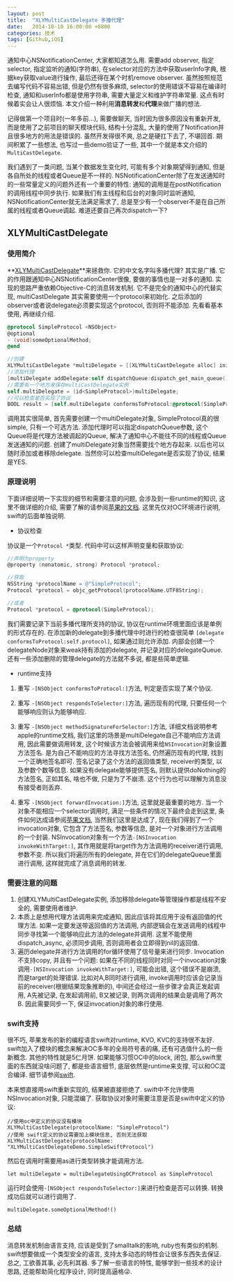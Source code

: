 ```yaml
---
layout: post
title:  "XLYMultiCastDelegate 多播代理"
date:   2014-10-10 16:00:00 +0800
categories: 技术
tags: [Github,iOS]
---
```


[XLYMultiCastDelegate]: https://github.com/kaizeiyimi/XLYMultiCastDelegate
[runtime doc]: https://developer.apple.com/library/ios/documentation/Cocoa/Conceptual/ObjCRuntimeGuide/Introduction/Introduction.html
[swift]: https://developer.apple.com/library/ios/documentation/Swift/Conceptual/Swift_Programming_Language/index.html

通知中心NSNotificationCenter, 大家都知道怎么用. 需要add observer, 指定selector, 指定监听的通知(字符串), 在selector对应的方法中获取userInfo字典, 根据key获取value进行操作, 最后还得在某个时机remove observer. 虽然按照规范去编写代码不容易出错, 但是仍然有很多麻烦, selector的使用错误不容易在编译时检查, 通知和userInfo都是使用字符串, 需要大量定义和维护字符串常量. 这点有时候着实会让人很烦恼. 本文介绍一种利用**消息转发**和**代理**来做广播的想法.

记得做第一个项目时(一年多前...), 需要做聊天, 当时因为很多原因没有重新开发, 而是使用了之前项目的聊天模块代码, 结构十分混乱, 大量的使用了Notification并且很多地方的用法是错误的. 虽然开发得很不爽, 总之是硬扛下去了, 不堪回首. 期间积累了一些想法, 也写过一些demo验证了一些, 其中一个就是本文介绍的`MultiCastDelegate`. 

我们遇到了一类问题, 当某个数据发生变化时, 可能有多个对象期望得到通知, 但是各自所处的线程或者Queue是不一样的. NSNotificationCenter除了在发送通知时的一些常量定义的问题外还有一个重要的特性: 通知的调用是在postNotification的调用线程中同步执行. 如果我们有主线程和后台的对象同时监听通知, NSNotificationCenter就无法满足需求了, 总是至少有一个observer不是在自己所属的线程或者Queue调起. 难道还要自己再次dispatch一下?

## XLYMultiCastDelegate

### 使用简介
**[XLYMultiCastDelegate]**来拯救你. 它的中文名字叫多播代理? 其实是广播. 它的作用跟通知中心NSNotificationCenter很像, 要做的事情也是一对多的通知. 实现的思路严重依赖Objective-C的消息转发机制. 它不是完全的通知中心的代替实现, multiCastDelegate 其实需要使用一个protocol来初始化. 之后添加的observer或者说delegate必须要实现这个protocol, 否则将不能添加. 先看看基本使用, 再继续介绍.

```objective-c
@protocol SimpleProtocol <NSObject>
@optional
- (void)someOptionalMethod;
@end

//创建
XLYMultiCastDelegate *multiDelegate = [[XLYMultiCastDelegate alloc] initWithConformingProtocol:@protocol(SimpleProtocol)];
//添加代理
[multiDelegate addDelegate:self dispatchQueue:dispatch_get_main_queue()];
//需要有一个地方来保存multiCastDelegate实例
self.multiDelegate = (id<SimpleProtocol>)multiDelegate;
//可以检查是否实现了协议
BOOL result = [self.multiDelegate conformsToProtocol:@protocol(SimpleProtocol)];
```

调用其实很简单, 首先需要创建一个multiDelegate对象, SimpleProtocol真的很simple, 只有一个可选方法. 添加代理时可以指定dispatchQueue参数, 这个Queue将是代理方法被调起的Queue, 解决了通知中心不能往不同的线程或Queue发送通知的问题. 创建了multiDelegate对象当然需要找个地方存起来. 以后也可以随时添加或者移除delegate. 当然你可以检查multiDelegate是否实现了协议, 结果是YES.

### 原理说明

下面详细说明一下实现的细节和需要注意的问题, 会涉及到一些runtime的知识, 这里不做详细的介绍, 需要了解的请参阅[苹果的文档][runtime doc]. 这里先仅对OC环境进行说明, swift的后面单独说明.

* 协议检查

协议是一个`Protocol *`类型. 代码中可以这样声明变量和获取协议:

```objective-c
//声明为property
@property (nonatomic, strong) Protocol *protocol;

//获取
NSString *protocolName = @"SimpleProtocol";
Protocol *protocol = objc_getProtocol(protocolName.UTF8String);

//或者
Protocol *protocol = @protocol(SimpleProtocol);
```
我们需要记录下当前多播代理所支持的协议, 协议在runtime环境里面应该是单例的形式存在的. 在添加新的delegate到多播代理中时进行的检查很简单 `[delegate conformsToProtocol:self.protocol]`, 如果通过则允许添加. 内部会创建一个delegateNode对象来weak持有添加的delegate, 并记录对应的delegateQueue. 还有一些添加删除的管理delegate的方法就不多说, 都是些简单逻辑.

* runtime支持

1. 重写 `-[NSObject conformsToProtocol:]`方法, 判定是否实现了某个协议. 

2. 重写 `-[NSObject respondsToSelector:]`方法, 遍历现有的代理, 只要任何一个能够响应则认为能够响应.

3. 重写 `-[NSObject methodSignatureForSelector:]`方法, 详细文档说明参考apple的runtime文档, 我们这里的场景是multiDelegate自己不能响应方法调用, 因此需要做调用转发, 这个时候该方法会被调用来给`NSInvocation`对象设置方法签名. 是为自己不能响应的方法寻找方法签名, 仍然遍历现有的代理, 找到一个正确地签名即可. 签名记录了这个方法的返回值类型, receiver的类型, 以及参数个数等信息. 如果没有delegate能够提供签名, 则默认提供doNothing的方法签名, 正如其名, 啥也不做, 只是为了不崩溃. 这个行为也可以理解为消息没有接受者则丢弃.

4. 重写 `-[NSObject forwardInvocation:]`方法, 这里就是最重要的地方. 当一个对象不能相应一个selector调用时, 满足一些条件的情况下最终会走到这里, 条件如何达成请参阅[苹果文档][runtime doc], 当然我们这里是达成了, 现在我们得到了一个invocation对象, 它包含了方法签名, 参数等信息, 是对一个对象进行方法调用的一个封装. NSInvocation对象有一个方法`-[NSInvocation invokeWithTarget:]`, 其作用就是将target作为方法调用的receiver进行调用, 参数不变. 所以我们将遍历所有的delegate, 并在它们的delegateQueue里面进行调用, 这样就完成了消息调用的转发.

### 需要注意的问题

1. 创建XLYMultiCastDelegate实例, 添加移除delegate等管理操作都是线程不安全的, 需要使用者维护.
2. 本质上是想用代理方法调用来完成通知, 因此应该将其应用于没有返回值的代理方法. 如果一定要发送带返回值的方法调用, 内部逻辑会在发送调用的线程中同步寻找第一个能够响应此方法的delegate并调用. 这里不能使用dispatch_async, 必须同步调用, 否则调用者会立即得到nil的返回值.
3. 遍历delegate并进行方法调用的for循环使用了信号量来进行同步. Invocation不支持copy, 并且有一个问题: 如果在不同的线程同时对同一个invocation对象调用`-[NSInvocation invokeWithTarget:]`, 可能会出错, 这个错误不是崩溃, 而是target的处理错误. 比如对A,B同时进行调用, invoke调用时应该会记录当前的receiver(根据结果现象推断的), 中间还会经过一些步骤才会真正发起调用, A先被记录, 在发起调用前, B又被记录, 则两次调用的结果会是调用了两次B. 因此需要同步一下, 保证invocation对象的串行使用.

### swift支持

很不巧, 苹果发布的新的编程语言swift对runtime, KVO, KVC的支持很不友好. swift加入了模块的概念来解决OC多年的全局符号表的痛, 还有可选值什么的一些新概念. 其他的特性就是5仁月饼. 如果能够习惯OC中的block, 闭包, 那么swift里面的东西就没啥问题了, 都是些语言细节, 底层依然是runtime来支撑, 可以和OC混合编译. 细节请参阅[swift].

本来想直接用swift重新实现的, 结果被直接拒绝了. swift中不允许使用NSInvocation对象, 只能混编了. 获取协议对象时需要注意是否是swift中定义的协议:

```
//使用oc中定义的协议没有模块
XLYMultiCastDelegate(protocolName: "SimpleProtocol")
//使用 swift定义的协议需要加上模块信息, 否则无法获取
XLYMultiCastDelegate(protocolName: "XLYMultiCastDelegateDemo.SimpleSwiftProtocol")
```

然后在调用时需要用as进行类型转换才能调用方法. 

```
let multiDelegate = multiDelegateUsingOCProtocol as SimpleProtocol
```

运行时会使用`-[NSObject respondsToSelector:]`来进行检查是否可以转换. 转换成功后就可以进行调用了.

```
multiDelegate.someOptionalMethod!()
```

### 总结
消息转发机制由语言支持, 应该是受到了smalltalk的影响, ruby也有类似的机制. swift想要做成一个类型安全的语言, 支持太多动态的特性会让很多东西失去保证. 总之, 工欲善其事, 必先利其器. 多了解一些语言的特性, 能够学到一些技术的设计思路, 还能帮助简化程序设计, 同时提高逼格😜.